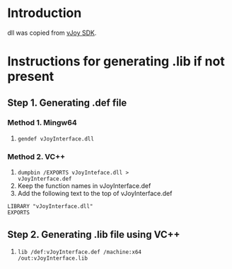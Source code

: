 # Introduction
dll was copied from [vJoy SDK](https://github.com/njz3/vJoy/releases/tag/v2.2.1.1).

# Instructions for generating .lib if not present
## Step 1. Generating .def file
### Method 1. Mingw64
1. <code>gendef vJoyInterface.dll</code>

### Method 2. VC++
1. <code>dumpbin /EXPORTS vJoyInteface.dll > vJoyInterface.def</code>
2. Keep the function names in vJoyInterface.def
3. Add the following text to the top of vJoyInterface.def 
```
LIBRARY "vJoyInterface.dll"
EXPORTS
```

## Step 2. Generating .lib file using VC++
1. <code>lib /def:vJoyInterface.def /machine:x64 /out:vJoyInterface.lib</code>